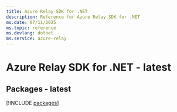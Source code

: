 ```yaml
---
title: Azure Relay SDK for .NET
description: Reference for Azure Relay SDK for .NET
ms.date: 07/11/2025
ms.topic: reference
ms.devlang: dotnet
ms.service: azure-relay
---
```

# Azure Relay SDK for .NET - latest
## Packages - latest
[!INCLUDE [packages](relay-index.md)]